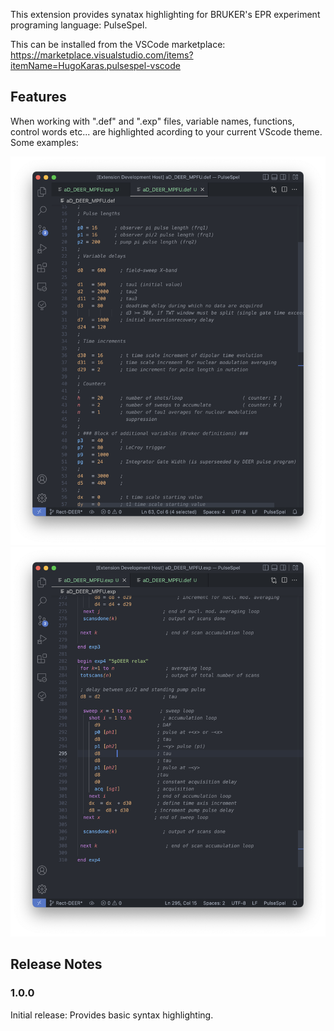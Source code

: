 This extension provides synatax highlighting for BRUKER's EPR experiment programing language: PulseSpel. 

This can be installed from the VSCode marketplace: https://marketplace.visualstudio.com/items?itemName=HugoKaras.pulsespel-vscode
## Features

When working with ".def" and ".exp" files, variable names, functions, control words etc... are highlighted acording to your current VScode theme.
Some examples:

![Example of ".def" file](images/def_example.png)
![Example of ".exp" file](images/exp_example.png)

## Release Notes

### 1.0.0

Initial release: Provides basic syntax highlighting. 

